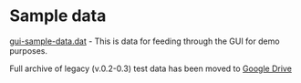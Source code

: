 # Sample data

[gui-sample-data.dat](gui-sample-data.dat) - This is data for feeding through the GUI for demo purposes.

Full archive of legacy (v.0.2-0.3) test data has been moved to
[Google Drive](https://drive.google.com/drive/folders/1uaE0JVirbfPbpzJjl3X7DUDbAeUo5Ja3?usp=sharing)
